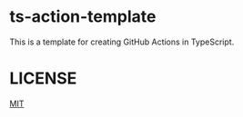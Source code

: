 # ts-action-template

This is a template for creating GitHub Actions in TypeScript.

# LICENSE

[MIT](./LICENSE)
